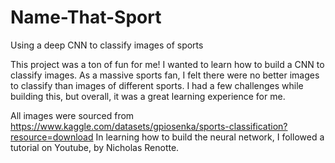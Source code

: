 # Name-That-Sport
Using a deep CNN to classify images of sports

This project was a ton of fun for me! I wanted to learn how to build a CNN to classify images. As a massive sports fan, I felt there were no better images to classify than images of different sports. I had a few challenges while building this, but overall, it was a great learning experience for me.

All images were sourced from https://www.kaggle.com/datasets/gpiosenka/sports-classification?resource=download
In learning how to build the neural network, I followed a tutorial on Youtube, by Nicholas Renotte.